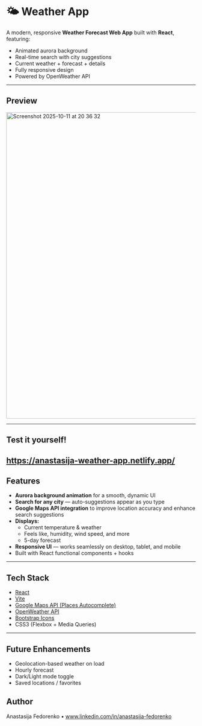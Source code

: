 # 🌤 Weather App


A modern, responsive **Weather Forecast Web App** built with **React**, featuring:
- Animated aurora background
- Real-time search with city suggestions
- Current weather + forecast + details
- Fully responsive design
- Powered by OpenWeather API


---

## Preview

<img width="1440" height="812" alt="Screenshot 2025-10-11 at 20 36 32" src="https://github.com/user-attachments/assets/eb9ee6a4-e07d-4533-b7a2-576793fedf6c" />

---
## Test it yourself!

https://anastasija-weather-app.netlify.app/
---

## Features

- **Aurora background animation** for a smooth, dynamic UI  
- **Search for any city** — auto-suggestions appear as you type  
- **Google Maps API integration** to improve location accuracy and enhance search suggestions  
- **Displays:**
  - Current temperature & weather
  - Feels like, humidity, wind speed, and more
  - 5-day forecast
- **Responsive UI** — works seamlessly on desktop, tablet, and mobile
- Built with React functional components + hooks

---

## Tech Stack

- [React](https://react.dev/)
- [Vite](https://vitejs.dev/)
- [Google Maps API (Places Autocomplete)](https://developers.google.com/maps/documentation/javascript/places)
- [OpenWeather API](https://openweathermap.org/api)
- [Bootstrap Icons](https://icons.getbootstrap.com/)
- CSS3 (Flexbox + Media Queries)

---

## Future Enhancements

- Geolocation-based weather on load
- Hourly forecast
- Dark/Light mode toggle
- Saved locations / favorites

## Author
 Anastasija Fedorenko
 • www.linkedin.com/in/anastasija-fedorenko

